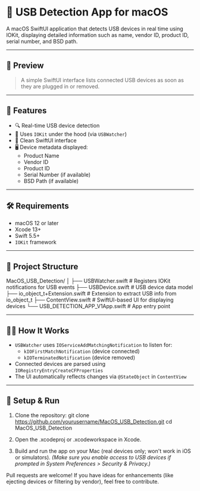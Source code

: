 # 🔌 USB Detection App for macOS

A macOS SwiftUI application that detects USB devices in real time using IOKit, displaying detailed information such as name, vendor ID, product ID, serial number, and BSD path.

---

## 📸 Preview

> A simple SwiftUI interface lists connected USB devices as soon as they are plugged in or removed.

---

## 🚀 Features

- 🔍 Real-time USB device detection
- 🧠 Uses `IOKit` under the hood (via `USBWatcher`)
- 🧼 Clean SwiftUI interface
- 🖥 Device metadata displayed:
  - Product Name
  - Vendor ID
  - Product ID
  - Serial Number (if available)
  - BSD Path (if available)

---

## 🛠 Requirements

- macOS 12 or later
- Xcode 13+
- Swift 5.5+
- `IOKit` framework

---

## 📁 Project Structure

MacOS_USB_Detection/
│
├── USBWatcher.swift              # Registers IOKit notifications for USB events
├── USBDevice.swift               # USB device data model
├── io_object_t+Extension.swift   # Extension to extract USB info from io_object_t
├── ContentView.swift             # SwiftUI-based UI for displaying devices
└── USB_DETECTION_APP_V1App.swift # App entry point


---

## 🧑‍💻 How It Works

- `USBWatcher` uses `IOServiceAddMatchingNotification` to listen for:
  - `kIOFirstMatchNotification` (device connected)
  - `kIOTerminatedNotification` (device removed)
- Connected devices are parsed using `IORegistryEntryCreateCFProperties`
- The UI automatically reflects changes via `@StateObject` in `ContentView`

---

## 🔧 Setup & Run

1. Clone the repository:
   git clone https://github.com/yourusername/MacOS_USB_Detection.git
   cd MacOS_USB_Detection
2. Open the .xcodeproj or .xcodeworkspace in Xcode.
   
3. Build and run the app on your Mac (real devices only; won't work in iOS or simulators).
*(Make sure you enable access to USB devices if prompted in System Preferences > Security & Privacy.)*



Pull requests are welcome! If you have ideas for enhancements (like ejecting devices or filtering by vendor), feel free to contribute.
